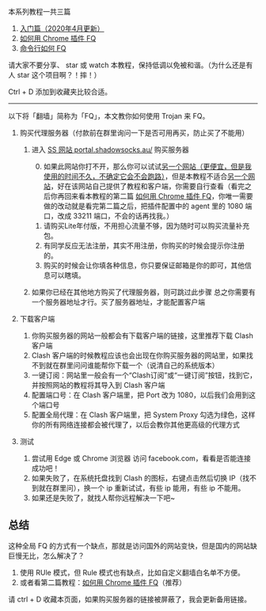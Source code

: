 本系列教程一共三篇

1. [入门篇（2020年4月更新）](https://github.com/sun-shadow/Surf_the_Internet/blob/master/%E5%85%A5%E9%97%A8%E7%AF%87.md)
2. [如何用 Chrome 插件 FQ](https://github.com/sun-shadow/Surf_the_Internet/blob/master/%E6%8F%92%E4%BB%B6%E7%AF%87.md)
3. [命令行如何 FQ](https://github.com/sun-shadow/Surf_the_Internet/blob/master/%E5%91%BD%E4%BB%A4%E8%A1%8C%E7%AF%87.md)

请大家不要分享、 star 或 watch 本教程，保持低调以免被和谐。（为什么还是有人 star 这个项目啊？！摔！）

Ctrl + D 添加到收藏夹比较合适。





---


以下将「翻墙」简称为「FQ」，本文教你如何使用 Trojan 来 FQ。

1. 购买代理服务器（付款前在群里询问一下是否可用再买，防止买了不能用）
    1. 进入 [SS 网站 portal.shadowsocks.au/](https://portal.shadowsocks.au/aff.php?aff=473) 购买服务器
   
        0. 如果此网站你打不开，那么你可以试试[另一个网站（更便宜，但是我使用的时间不久，不确定它会不会跑路）](https://nthu.cc/#/register?code=gs5WasSD)，但是本教程不适合[另一个网站](https://nthu.cc/#/register?code=gs5WasSD)，好在该网站自己提供了教程和客户端，你需要自行查看（看完之后你再回来看本教程的第二篇 [如何用 Chrome 插件 FQ](https://github.com/sun-shadow/Surf_the_Internet/blob/master/%E6%8F%92%E4%BB%B6%E7%AF%87.md)，你唯一需要做的改动就是看完第二篇之后，把插件配置中的 agent 里的 1080 端口，改成 33211 端口，不会的话再找我。）
        1. 请购买Lite年付版，不用担心流量不够，因为随时可以购买流量补充包。
        2. 有同学反应无法注册，其实不用注册，你购买的时候会提示你注册的。
        3. 购买的时候会让你填各种信息，你只要保证邮箱是你的即可，其他信息可以瞎填。
    2. 如果你已经在其他地方购买了代理服务器，则可跳过此步骤
    总之你需要有一个服务器地址才行。买了服务器地址，才能配置客户端

2. 下载客户端
    1. 你购买服务器的网站一般都会有下载客户端的链接，这里推荐下载 Clash 客户端
    2. Clash 客户端的时候教程应该也会出现在你购买服务器的网站里，如果找不到就在群里问问谁能帮你下载一个（说清自己的系统版本）
    3. 一键订阅：网站里一般会有一个“Clash订阅”或“一键订阅”按钮，找到它，并按照网站的教程将其导入到 Clash 客户端
    4. 配置端口号：在 Clash 客户端里，把 Port 改为 1080，以后我们会用到这个端口号
    5. 配置全局代理：在 Clash 客户端里，把 System Proxy 勾选为绿色，这样你的所有网络连接都会被代理了，以后会教你其他更高级的代理方式
3. 测试
    1. 尝试用 Edge 或 Chrome 浏览器 访问 facebook.com，看看是否能连接成功吧！
    2. 如果失败了，在系统托盘找到 Clash 的图标，右键点击然后切换 IP（找不到就在群里问），换一个 ip 重新试试，有些 ip 能用，有些 ip 不能用。
    3. 如果还是失败了，就找人帮你远程解决一下吧~

    
## 总结

这种全局 FQ 的方式有一个缺点，那就是访问国外的网站变快，但是国内的网站缺巨慢无比，怎么解决了？

1. 使用 RUle 模式，但 Rule 模式也有缺点，比如自定义翻墙白名单不方便。
2. 或者看第二篇教程：[如何用 Chrome 插件 FQ](https://github.com/sun-shadow/Surf_the_Internet/blob/master/%E6%8F%92%E4%BB%B6%E7%AF%87.md)（推荐）

请 ctrl + D 收藏本页面，如果购买服务器的链接被屏蔽了，我会更新备用链接。
